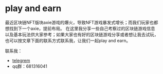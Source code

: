 # play and earn

最近区块链NFT版块axie游戏的爆火，导致NFT游戏暴发式增长；而我们玩家也都想找到下一个axie，提前布局。
在这里我分享一些自己考察过的区块链游戏信息以及基本玩法供大家参考；如果大家也有好的区块链游戏分享或者想让我去试玩，
也可以按文章下面的联系方式联系我，让我们一起play and earn。

联系我：

+ [telegrem](https://t.me/playforearn)
+ qq群：681316041


